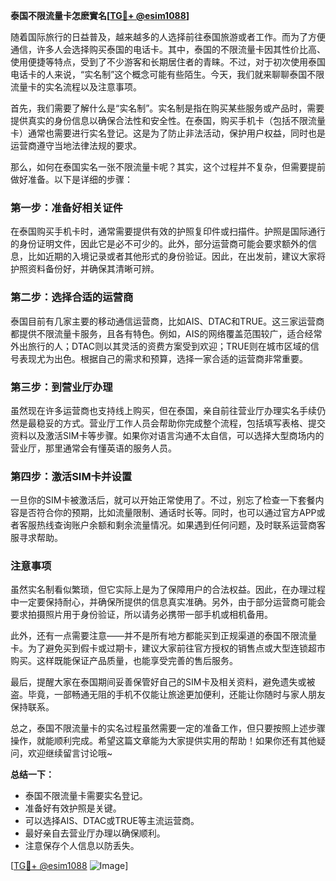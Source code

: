 **泰国不限流量卡怎麽實名[[TG💪+ @esim1088](https://t.me/s/esim1088)]**

随着国际旅行的日益普及，越来越多的人选择前往泰国旅游或者工作。而为了方便通信，许多人会选择购买泰国的电话卡。其中，泰国的不限流量卡因其性价比高、使用便捷等特点，受到了不少游客和长期居住者的青睐。不过，对于初次使用泰国电话卡的人来说，“实名制”这个概念可能有些陌生。今天，我们就来聊聊泰国不限流量卡的实名流程以及注意事项。

首先，我们需要了解什么是“实名制”。实名制是指在购买某些服务或产品时，需要提供真实的身份信息以确保合法性和安全性。在泰国，购买手机卡（包括不限流量卡）通常也需要进行实名登记。这是为了防止非法活动，保护用户权益，同时也是运营商遵守当地法律法规的要求。

那么，如何在泰国实名一张不限流量卡呢？其实，这个过程并不复杂，但需要提前做好准备。以下是详细的步骤：

### **第一步：准备好相关证件**
在泰国购买手机卡时，通常需要提供有效的护照复印件或扫描件。护照是国际通行的身份证明文件，因此它是必不可少的。此外，部分运营商可能会要求额外的信息，比如近期的入境记录或者其他形式的身份验证。因此，在出发前，建议大家将护照资料备份好，并确保其清晰可辨。

### **第二步：选择合适的运营商**
泰国目前有几家主要的移动通信运营商，比如AIS、DTAC和TRUE。这三家运营商都提供不限流量卡服务，且各有特色。例如，AIS的网络覆盖范围较广，适合经常外出旅行的人；DTAC则以其灵活的资费方案受到欢迎；TRUE则在城市区域的信号表现尤为出色。根据自己的需求和预算，选择一家合适的运营商非常重要。

### **第三步：到营业厅办理**
虽然现在许多运营商也支持线上购买，但在泰国，亲自前往营业厅办理实名手续仍然是最稳妥的方式。营业厅工作人员会帮助你完成整个流程，包括填写表格、提交资料以及激活SIM卡等步骤。如果你对语言沟通不太自信，可以选择大型商场内的营业厅，那里通常会有懂英语的服务人员。

### **第四步：激活SIM卡并设置**
一旦你的SIM卡被激活后，就可以开始正常使用了。不过，别忘了检查一下套餐内容是否符合你的预期，比如流量限制、通话时长等。同时，也可以通过官方APP或者客服热线查询账户余额和剩余流量情况。如果遇到任何问题，及时联系运营商客服寻求帮助。

### **注意事项**
虽然实名制看似繁琐，但它实际上是为了保障用户的合法权益。因此，在办理过程中一定要保持耐心，并确保所提供的信息真实准确。另外，由于部分运营商可能会要求拍摄照片用于身份验证，所以请务必携带一部手机或相机备用。

此外，还有一点需要注意——并不是所有地方都能买到正规渠道的泰国不限流量卡。为了避免买到假卡或过期卡，建议大家前往官方授权的销售点或大型连锁超市购买。这样既能保证产品质量，也能享受完善的售后服务。

最后，提醒大家在泰国期间妥善保管好自己的SIM卡及相关资料，避免遗失或被盗。毕竟，一部畅通无阻的手机不仅能让旅途更加便利，还能让你随时与家人朋友保持联系。

总之，泰国不限流量卡的实名过程虽然需要一定的准备工作，但只要按照上述步骤操作，就能顺利完成。希望这篇文章能为大家提供实用的帮助！如果你还有其他疑问，欢迎继续留言讨论哦~

**总结一下：**
- 泰国不限流量卡需要实名登记。
- 准备好有效护照是关键。
- 可以选择AIS、DTAC或TRUE等主流运营商。
- 最好亲自去营业厅办理以确保顺利。
- 注意保存个人信息以防丢失。

[[TG💪+ @esim1088](https://t.me/s/esim1088) ![Image](https://i.postimg.cc/4NQfJmqS/Snipaste-2025-05-13-00-14-12.png)]